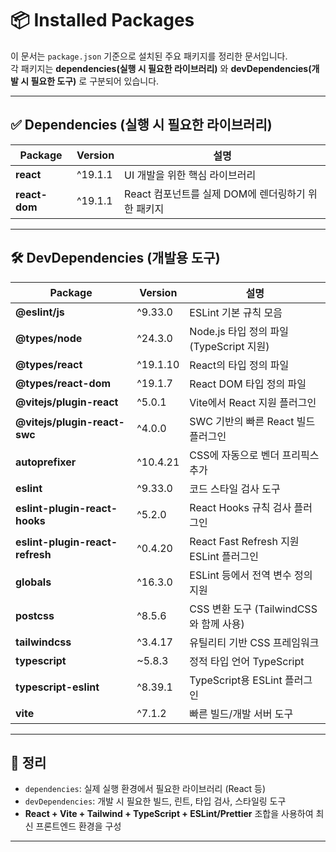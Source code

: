 # 📦 Installed Packages

이 문서는 `package.json` 기준으로 설치된 주요 패키지를 정리한 문서입니다.  
각 패키지는 **dependencies(실행 시 필요한 라이브러리)** 와 **devDependencies(개발 시 필요한 도구)** 로 구분되어 있습니다.

---

## ✅ Dependencies (실행 시 필요한 라이브러리)

| Package     | Version  | 설명 |
|-------------|----------|------|
| **react**   | ^19.1.1  | UI 개발을 위한 핵심 라이브러리 |
| **react-dom** | ^19.1.1 | React 컴포넌트를 실제 DOM에 렌더링하기 위한 패키지 |

---

## 🛠 DevDependencies (개발용 도구)

| Package                   | Version   | 설명 |
|---------------------------|-----------|------|
| **@eslint/js**            | ^9.33.0   | ESLint 기본 규칙 모음 |
| **@types/node**           | ^24.3.0   | Node.js 타입 정의 파일 (TypeScript 지원) |
| **@types/react**          | ^19.1.10  | React의 타입 정의 파일 |
| **@types/react-dom**      | ^19.1.7   | React DOM 타입 정의 파일 |
| **@vitejs/plugin-react**  | ^5.0.1    | Vite에서 React 지원 플러그인 |
| **@vitejs/plugin-react-swc** | ^4.0.0 | SWC 기반의 빠른 React 빌드 플러그인 |
| **autoprefixer**          | ^10.4.21  | CSS에 자동으로 벤더 프리픽스 추가 |
| **eslint**                | ^9.33.0   | 코드 스타일 검사 도구 |
| **eslint-plugin-react-hooks** | ^5.2.0 | React Hooks 규칙 검사 플러그인 |
| **eslint-plugin-react-refresh** | ^0.4.20 | React Fast Refresh 지원 ESLint 플러그인 |
| **globals**               | ^16.3.0   | ESLint 등에서 전역 변수 정의 지원 |
| **postcss**               | ^8.5.6    | CSS 변환 도구 (TailwindCSS와 함께 사용) |
| **tailwindcss**           | ^3.4.17   | 유틸리티 기반 CSS 프레임워크 |
| **typescript**            | ~5.8.3    | 정적 타입 언어 TypeScript |
| **typescript-eslint**     | ^8.39.1   | TypeScript용 ESLint 플러그인 |
| **vite**                  | ^7.1.2    | 빠른 빌드/개발 서버 도구 |

---

## 📌 정리

- `dependencies`: 실제 실행 환경에서 필요한 라이브러리 (React 등)
- `devDependencies`: 개발 시 필요한 빌드, 린트, 타입 검사, 스타일링 도구
- **React + Vite + Tailwind + TypeScript + ESLint/Prettier** 조합을 사용하여 최신 프론트엔드 환경을 구성

---


